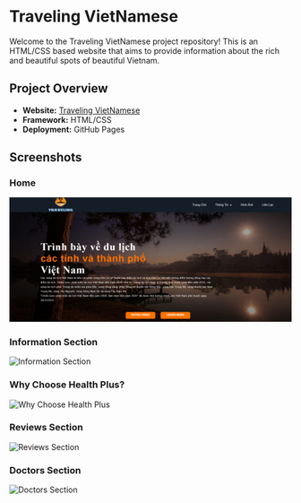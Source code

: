 # Traveling VietNamese

Welcome to the Traveling VietNamese project repository! This is an HTML/CSS based website that aims to provide information about the rich and beautiful spots of beautiful Vietnam.
## Project Overview

- **Website:** [Traveling VietNamese](https://phatletien.github.io/)
- **Framework:** HTML/CSS
- **Deployment:** GitHub Pages

## Screenshots

### Home
![Home](https://github.com/PhatLeTien/PhatLeTien.github.io/blob/main/Traveling%20VietNamese/Home-1.png)

### Information Section
![Information Section](./path/to/information-section.png)

### Why Choose Health Plus?
![Why Choose Health Plus](./path/to/why-choose-section.png)

### Reviews Section
![Reviews Section](./path/to/reviews-section.png)

### Doctors Section
![Doctors Section](./path/to/doctors-section.png)
